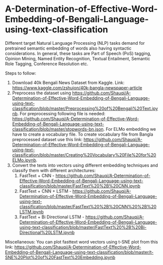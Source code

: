 # A-Determination-of-Effective-Word-Embedding-of-Bengali-Language-using-text-classification
Different target Natural Language Processing (NLP) tasks demand for pretrained semantic embedding of words also having syntactic considerations. In general, these tasks are Part of Speech (PoS) tagging, Opinion Mining, Named Entity Recognition, Textual Entailment, Semantic Role Tagging, Conference Resolution etc.

Steps to follow:
1. Download 40k Bengali News Dataset from Kaggle. Link: https://www.kaggle.com/zshujon/40k-bangla-newspaper-article
2. Preprocess the dataset using https://github.com/Shauqi/A-Determination-of-Effective-Word-Embedding-of-Bengali-Language-using-text-classification/blob/master/Preprocessing%20of%20Bengali%20Text.ipynb. For preprocessing following file is needed: https://github.com/Shauqi/A-Determination-of-Effective-Word-Embedding-of-Bengali-Language-using-text-classification/blob/master/stopwords-bn.json. For ELMo embedding we have to create a vocabulary file. To create vocabulary file from Bangla preprocessed dataset use this link: https://github.com/Shauqi/A-Determination-of-Effective-Word-Embedding-of-Bengali-Language-using-text-classification/blob/master/Creating%20Vocabulary%20File%20for%20ELMo.ipynb.
3. Convert the texts into vectors using different embedding techniques and classify them with different architectures:
    1. FastText + CNN - https://github.com/Shauqi/A-Determination-of-Effective-Word-Embedding-of-Bengali-Language-using-text-classification/blob/master/FastText%20%2B%20CNN.ipynb
    2. FastText + CNN + LSTM - https://github.com/Shauqi/A-Determination-of-Effective-Word-Embedding-of-Bengali-Language-using-text-classification/blob/master/FastText%20%2B%20CNN%20%2B%20LSTM.ipynb
    3. FastText + Bi Directional LSTM - https://github.com/Shauqi/A-Determination-of-Effective-Word-Embedding-of-Bengali-Language-using-text-classification/blob/master/FastText%20%2B%20Bi-Directional%20LSTM.ipynb
    


Miscellaneous:
You can plot fasttext word vectors using t-SNE plot from this link: https://github.com/Shauqi/A-Determination-of-Effective-Word-Embedding-of-Bengali-Language-using-text-classification/blob/master/t-SNE%20Plot%20of%20FastText%20Embedding.ipynb

